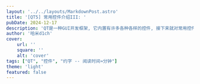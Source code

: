 ```yaml
---
layout: '../../layouts/MarkdownPost.astro'
title: '[QT5] 常用控件介绍III: '
pubDate: 2024-12-17
description: 'QT是一种GUI开发框架, 它内置有许多各种各样的控件, 接下来就对常用控件做一些介绍'
author: '哈米d1ch'
cover:
    url: ''
    square: ''
    alt: 'cover'
tags: ["QT", "控件", "约字 -- 阅读时间≈分钟"]
theme: 'light'
featured: false
---
```


